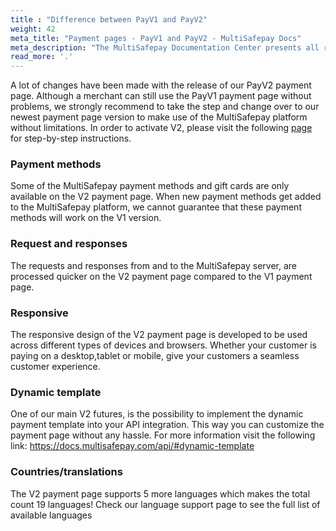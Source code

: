 ```yaml
---
title : "Difference between PayV1 and PayV2"
weight: 42
meta_title: "Payment pages - PayV1 and PayV2 - MultiSafepay Docs"
meta_description: "The MultiSafepay Documentation Center presents all relevant information about our Plugins and API. You can also find support pages for payment methods, tools and general questions as well as the contact details of our Support and Integration Teams."
read_more: '.'
---
```


A lot of changes have been made with the release of our PayV2 payment page.  Although a merchant can still use the PayV1 payment page without problems, we strongly recommend to take the step and change over to our newest payment page version to make use of the MultiSafepay platform without limitations. In order to activate V2, please visit the following [page](https://docs.multisafepay.com/tools/payment-pages/what-is-payv2) for step-by-step instructions.

### Payment methods
Some of the MultiSafepay payment methods and gift cards are only available on the V2 payment page. When new payment methods get added to the MultiSafepay platform, we cannot guarantee that these payment methods will work on the V1 version.

### Request and responses
The requests and responses from and to the MultiSafepay server, are processed quicker on the V2 payment page compared to the V1 payment page.

### Responsive
The responsive design of the V2 payment page is developed to be used across different types of devices and browsers. Whether your customer is paying on a desktop,tablet or mobile, give your customers a seamless customer experience.

### Dynamic template
One of our main V2 futures, is the possibility to implement the dynamic payment template into your API integration. This way you can customize the payment page without any hassle.
 For more information visit the following link: https://docs.multisafepay.com/api/#dynamic-template

### Countries/translations
The V2 payment page supports 5 more languages which makes the total count 19 languages! Check our language support page to see the full list of available languages
